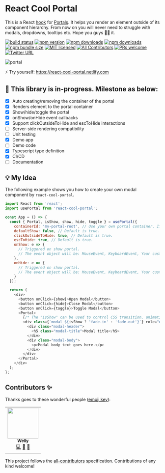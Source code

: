# React Cool Portal

This is a React [hook](https://reactjs.org/docs/hooks-custom.html#using-a-custom-hook) for [Portals](https://reactjs.org/docs/portals.html). It helps you render an element outside of its component hierarchy. From now on you will never need to struggle with modals, dropdowns, tooltips etc. Hope you guys 👍🏻 it.

[![build status](https://img.shields.io/travis/wellyshen/react-cool-portal/master?style=flat-square)](https://travis-ci.org/wellyshen/react-cool-portal)
[![npm version](https://img.shields.io/npm/v/react-cool-portal?style=flat-square)](https://www.npmjs.com/package/react-cool-portal)
[![npm downloads](https://img.shields.io/npm/dm/react-cool-portal?style=flat-square)](https://www.npmtrends.com/react-cool-portal)
[![npm downloads](https://img.shields.io/npm/dt/react-cool-portal?style=flat-square)](https://www.npmtrends.com/react-cool-portal)
[![npm bundle size](https://img.shields.io/bundlephobia/minzip/react-cool-portal?style=flat-square)](https://bundlephobia.com/result?p=react-cool-portal)
[![MIT licensed](https://img.shields.io/github/license/wellyshen/react-cool-portal?style=flat-square)](https://raw.githubusercontent.com/wellyshen/react-cool-portal/master/LICENSE)
[![All Contributors](https://img.shields.io/badge/all_contributors-1-orange?style=flat-square)](#contributors-)
[![PRs welcome](https://img.shields.io/badge/PRs-welcome-brightgreen?style=flat-square)](https://github.com/wellyshen/react-cool-portal/blob/master/CONTRIBUTING.md)
[![Twitter URL](https://img.shields.io/twitter/url?style=social&url=https%3A%2F%2Fgithub.com%2Fwellyshen%2Freact-cool-portal)](https://twitter.com/intent/tweet?text=With%20@react-cool-portal,%20I%20can%20build%20modals,%20dropdowns,%20tooltips%20etc.%20without%20struggle!%20Thanks,%20@Welly%20Shen%20🤩)

![portal](https://user-images.githubusercontent.com/21308003/75579375-9e942e80-5aa0-11ea-9e66-7b7bd5c0518d.gif)

⚡️ Try yourself: https://react-cool-portal.netlify.com

## 🚧 This library is in-progress. Milestone as below:

- [x] Auto creating/removing the container of the portal
- [x] Renders element to the portal container
- [x] Show/hide/toggle the portal
- [x] onShow/onHide event callbacks
- [x] Support clickOutsideToHide and escToHide interactions
- [ ] Server-side rendering compatibility
- [ ] Unit testing
- [x] Demo app
- [ ] Demo code
- [x] Typescript type definition
- [x] CI/CD
- [ ] Documentation

## 💡 My Idea

The following example shows you how to create your own modal component by `react-cool-portal`.

```js
import React from 'react';
import usePortal from 'react-cool-portal';

const App = () => {
  const { Portal, isShow, show, hide, toggle } = usePortal({
    containerId: 'my-portal-root', // Use your own portal container. If no set, we'll create it for you.
    defaultShow: false, // Default is true.
    clickOutsideToHide: true, // Default is true.
    escToHide: true, // Default is true.
    onShow: e => {
      // Triggered on show portal.
      // The event object will be: MouseEvent, KeyboardEvent, Your custom event.
    },
    onHide: e => {
      // Triggered on show portal.
      // The event object will be: MouseEvent, KeyboardEvent, Your custom event.
    }
  });

  return (
    <div>
      <button onClick={show}>Open Modal</button>
      <button onClick={hide}>Close Modal</button>
      <button onClick={toggle}>Toggle Modal</button>
      <Portal>
        {/* The "isShow" can be used to control CSS transition, animation */}
        <div class={`modal ${isShow ? 'fade-in' : 'fade-out'}`} role="dialog">
          <div class="modal-header">
            <h5 class="modal-title">Modal title</h5>
          </div>
          <div class="modal-body">
            <p>Modal body text goes here.</p>
          </div>
        </div>
      </Portal>
    </div>
  );
};
```

## Contributors ✨

Thanks goes to these wonderful people ([emoji key](https://allcontributors.org/docs/en/emoji-key)):

<!-- ALL-CONTRIBUTORS-LIST:START - Do not remove or modify this section -->
<!-- prettier-ignore-start -->
<!-- markdownlint-disable -->
<table>
  <tr>
    <td align="center"><a href="https://wellyshen.com"><img src="https://avatars1.githubusercontent.com/u/21308003?v=4" width="100px;" alt=""/><br /><sub><b>Welly</b></sub></a><br /><a href="https://github.com/wellyshen/react-cool-portal/commits?author=wellyshen" title="Code">💻</a> <a href="https://github.com/wellyshen/react-cool-portal/commits?author=wellyshen" title="Documentation">📖</a> <a href="#maintenance-wellyshen" title="Maintenance">🚧</a></td>
  </tr>
</table>
<!-- markdownlint-enable -->
<!-- prettier-ignore-end -->
<!-- ALL-CONTRIBUTORS-LIST:END -->

This project follows the [all-contributors](https://github.com/all-contributors/all-contributors) specification. Contributions of any kind welcome!
